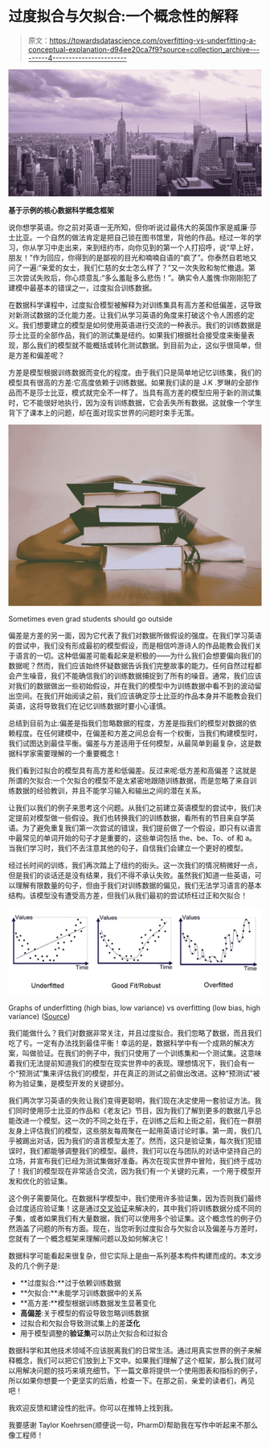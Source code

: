 # 过度拟合与欠拟合:一个概念性的解释

> 原文：<https://towardsdatascience.com/overfitting-vs-underfitting-a-conceptual-explanation-d94ee20ca7f9?source=collection_archive---------4----------------------->

![](img/54d2abb949f1a1397a9f76921bf62192.png)

**基于示例的核心数据科学概念框架**

说你想学英语。你之前对英语一无所知，但你听说过最伟大的英国作家是威廉·莎士比亚。一个自然的做法肯定是把自己锁在图书馆里，背他的作品。经过一年的学习，你从学习中走出来，来到纽约市，向你见到的第一个人打招呼，说“早上好，朋友！”作为回应，你得到的是鄙视的目光和喃喃自语的“疯了”。你泰然自若地又问了一遍:“亲爱的女士，我们仁慈的女士怎么样了？”又一次失败和匆忙撤退。第三次尝试失败后，你心烦意乱:“多么羞耻多么悲伤！”。确实令人羞愧:你刚刚犯了建模中最基本的错误之一，过度拟合训练数据。

在数据科学课程中，过度拟合模型被解释为对训练集具有高方差和低偏差，这导致对新测试数据的泛化能力差。让我们从学习英语的角度来打破这个令人困惑的定义。我们想要建立的模型是如何使用英语进行交流的一种表示。我们的训练数据是莎士比亚的全部作品，我们的测试集是纽约。如果我们根据社会接受度来衡量表现，那么我们的模型就不能概括或转化测试数据。到目前为止，这似乎很简单，但是方差和偏差呢？

方差是模型根据训练数据而变化的程度。由于我们只是简单地记忆训练集，我们的模型具有很高的方差:它高度依赖于训练数据。如果我们读的是 J.K .罗琳的全部作品而不是莎士比亚，模式就完全不一样了。当具有高方差的模型应用于新的测试集时，它不能很好地执行，因为没有训练数据，它会丢失所有数据。这就像一个学生背下了课本上的问题，却在面对现实世界的问题时束手无策。

![](img/f7ace0fb1fe4cf1f500cb70b3a81b11b.png)

Sometimes even grad students should go outside

偏差是方差的另一面，因为它代表了我们对数据所做假设的强度。在我们学习英语的尝试中，我们没有形成最初的模型假设，而是相信吟游诗人的作品能教会我们关于语言的一切。这种低偏差可能看起来是积极的——为什么我们会想要偏向我们的数据呢？然而，我们应该始终怀疑数据告诉我们完整故事的能力。任何自然过程都会产生噪音，我们不能确信我们的训练数据捕捉到了所有的噪音。通常，我们应该对我们的数据做出一些初始假设，并在我们的模型中为训练数据中看不到的波动留出空间。在我们开始阅读之前，我们应该确定莎士比亚的作品本身并不能教会我们英语，这将导致我们在记忆训练数据时要小心谨慎。

总结到目前为止:偏差是指我们忽略数据的程度，方差是指我们的模型对数据的依赖程度。在任何建模中，在偏差和方差之间总会有一个权衡，当我们构建模型时，我们试图达到最佳平衡。偏差与方差适用于任何模型，从最简单到最复杂，这是数据科学家需要理解的一个重要概念！

我们看到过拟合的模型具有高方差和低偏差。反过来呢:低方差和高偏差？这就是所谓的欠拟合:一个欠拟合的模型不是太紧密地跟随训练数据，而是忽略了来自训练数据的经验教训，并且不能学习输入和输出之间的潜在关系。

让我们以我们的例子来思考这个问题。从我们之前建立英语模型的尝试中，我们决定提前对模型做一些假设。我们也转换我们的训练数据，看所有的节目来自学英语。为了避免重复我们第一次尝试的错误，我们提前做了一个假设，即只有以语言中最常见的单词开始的句子才是重要的，这些单词包括 the、be、To、of 和 a。当我们学习时，我们不去注意其他的句子，自信我们会建立一个更好的模型。

经过长时间的训练，我们再次踏上了纽约的街头。这一次我们的情况稍微好一点，但是我们的谈话还是没有结果，我们不得不承认失败。虽然我们知道一些英语，可以理解有限数量的句子，但由于我们对训练数据的偏见，我们无法学习语言的基本结构。该模型没有遭受高方差，但我们从我们最初的尝试矫枉过正和欠拟合！

![](img/689b3f8db1b92ec4d4e60955f1752ffb.png)

Graphs of underfitting (high bias, low variance) vs overfitting (low bias, high variance) ([Source](http://blog.algotrading101.com/design-theories/what-is-curve-fitting-overfitting-in-trading/))

我们能做什么？我们对数据非常关注，并且过度拟合。我们忽略了数据，而且我们吃了亏。一定有办法找到最佳平衡！幸运的是，数据科学中有一个成熟的解决方案，叫做验证。在我们的例子中，我们只使用了一个训练集和一个测试集。这意味着我们无法提前知道我们的模型在现实世界中的表现。理想情况下，我们会有一个“预测试”集来评估我们的模型，并在真正的测试之前做出改进。这种“预测试”被称为验证集，是模型开发的关键部分。

我们两次学习英语的失败让我们变得更聪明，我们现在决定使用一套验证方法。我们同时使用莎士比亚的作品和《老友记》节目，因为我们了解到更多的数据几乎总能改进一个模型。这一次的不同之处在于，在训练之后和上街之前，我们在一群朋友身上评估我们的模型，这些朋友每周聚在一起用英语讨论时事。第一周，我们几乎被踢出对话，因为我们的语言模型太差了。然而，这只是验证集，每次我们犯错误时，我们都能够调整我们的模型。最终，我们可以在与团队的对话中坚持自己的立场，并宣布我们已经为测试集做好准备。再次在现实世界中冒险，我们终于成功了！我们的模型现在非常适合交流，因为我们有一个关键的元素，一个用于模型开发和优化的验证集。

这个例子需要简化。在数据科学模型中，我们使用许多验证集，因为否则我们最终会过度适应验证集！这是通过[交叉验证](https://www.openml.org/a/estimation-procedures/1)来解决的，其中我们将训练数据分成不同的子集，或者如果我们有大量数据，我们可以使用多个验证集。这个概念性的例子仍然涵盖了问题的所有方面。现在，当您听到过度拟合与欠拟合以及偏差与方差时，您就有了一个概念框架来理解问题以及如何解决它！

数据科学可能看起来很复杂，但它实际上是由一系列基本构件构建而成的。本文涉及的几个例子是:

*   **过度拟合:**过于依赖训练数据
*   **欠拟合:**未能学习训练数据中的关系
*   **高方差:**模型根据训练数据发生显著变化
*   **高偏差**:关于模型的假设导致忽略训练数据
*   过拟合和欠拟合导致测试集上的差**泛化**
*   用于模型调整的**验证集**可以防止欠拟合和过拟合

数据科学和其他技术领域不应该脱离我们的日常生活。通过用真实世界的例子来解释概念，我们可以把它们放到上下文中。如果我们理解了这个框架，那么我们就可以用解决问题的技巧来填充细节。下一篇文章将提供一个使用图表和指标的例子，所以如果你想要一个更坚实的后盾，检查一下。在那之前，亲爱的读者们，再见吧！

我欢迎反馈和建设性的批评。你可以在推特上找到我。

我要感谢 Taylor Koehrsen(顺便说一句，PharmD)帮助我在写作中听起来不那么像工程师！